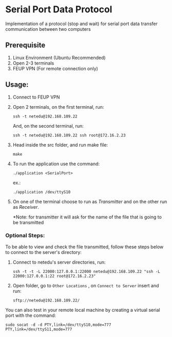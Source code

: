 # Serial Port Data Protocol
Implementation of a protocol (stop and wait) for serial port data transfer communication between two computers

## Prerequisite

1. Linux Environment (Ubuntu Recommended)
2. Open 2-3 terminals
3. FEUP VPN (For remote connection only)

## Usage:

1. Connect to FEUP VPN
2. Open 2 terminals, on the first terminal, run:
    
    `ssh -t netedu@192.168.109.22`
    
    And, on the second terminal, run:
    
    `ssh -t netedu@192.168.109.22 ssh root@172.16.2.23`
    
3. Head inside the src folder, and run make file:
    
    `make`
    
4. To run the application use the command:
    
    `./application <SerialPort>`
    
    ex.:
    
    `./application /dev/ttyS10`
    
5. On one of the terminal choose to run as *Transmitter* and on the other run as *Receiver*.
    
   *Note: for transmitter it will ask for the name of the file that is going to be transmitted
    

### Optional Steps:

To be able to view and check the file transmitted, follow these steps below to connect to the server's directory:

1. Connect to netedu's server directories, run: 
    
    `ssh -t -t -L 22000:127.0.0.1:22000 netedu@192.168.109.22 "ssh -L 22000:127.0.0.1:22 root@172.16.2.23"`
    
2. Open folder, go to `Other Locations` , on `Connect to Server` insert and run:
    
    `sftp://netedu@192.168.109.22/`
    

You can also test in your remote local machine by creating a virtual serial port with the command:

`sudo socat -d -d PTY,link=/dev/ttyS10,mode=777 PTY,link=/dev/ttyS11,mode=777`
